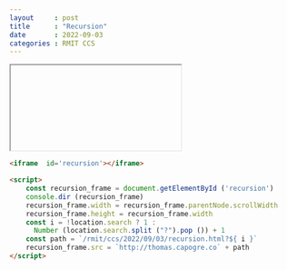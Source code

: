 ```yaml
---
layout     : post
title      : "Recursion"
date       : 2022-09-03
categories : RMIT CCS
---
```


<iframe  id='recursion'></iframe>

<script>
    const recursion_frame = document.getElementById ('recursion')
    console.dir (recursion_frame)
    recursion_frame.width = recursion_frame.parentNode.scrollWidth
    recursion_frame.height = recursion_frame.width
    const i = !location.search ? 1 :
      Number (location.search.split ("?").pop ()) + 1
    const path = `/rmit/ccs/2022/09/03/recursion.html?${ i }`
    recursion_frame.src = `http://thomas.capogre.co` + path
</script>

```html
<iframe  id='recursion'></iframe>

<script>
    const recursion_frame = document.getElementById ('recursion')
    console.dir (recursion_frame)
    recursion_frame.width = recursion_frame.parentNode.scrollWidth
    recursion_frame.height = recursion_frame.width
    const i = !location.search ? 1 :
      Number (location.search.split ("?").pop ()) + 1
    const path = `/rmit/ccs/2022/09/03/recursion.html?${ i }`
    recursion_frame.src = `http://thomas.capogre.co` + path
</script>
```